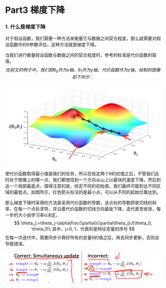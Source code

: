 # Part3 梯度下降

### 1. 什么是梯度下降

对于假设函数，我们需要一种方法来衡量它与数据之间契合程度，那么就需要对假设函数中的θ参数评估，这种方法就是梯度下降。

当我们进行衡量假设函数与数据之间的契合程度时，参考的标准是代价函数的取值。
$$
在前文的例子中，我们把\theta_0作为x轴，\theta_1作为y轴，代价函数作为z轴，绘制的图像如下所示：
$$
![gradientDescent01](/img/gradientDescent01.png)

使代价函数取得最小值是我们的任务，所以在给定两个θ的初值之后，不管我们此时处于图像上的哪一点，我们都想找到一个方向从山上以最快的速度下降，然后到达一个局部最底点，值得注意的是，给定不同的初始值，我们最终可能到达不同区域的最低点。如图所示，红色箭头标注的是最小点，可以从不同的起始位置达到。

那么梯度下降时采用的方法是采用代价函数的导数，该点处的导数即是切线的斜率，在每一个点处求导，并沿着代价函数的切线方向最陡下降，迭代直至收敛，每一步的大小由学习率α决定。
$$
\theta_j:=\theta_j-\alpha\frac{\partial}{\partial\theta_j}J(\theta_0, \theta_1)\\
其中，j=0, 1，代表的是特征变量的序号
$$
在每一次迭代中，需要同步计算好所有的变量θ的值之后，再去同步更新，否则会导致错误。

![](/img/gradientDescent02.png)